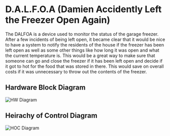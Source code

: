 # D.A.L.F.O.A (Damien Accidently Left the Freezer Open Again)

The DALFOA is a device used to monitor the status of the garage freezer. After a few incidents of being left open, it became clear that it would be nice to have a system to notify the residents of the house if the freezer has been left open as well as some other things like how long it was open and what the current temperature is. This would be a great way to make sure that someone can go and close the freezer if it has been left open and decide if it got to hot for the food that was stored in there. This would save on overall costs if it was unnecessary to throw out the contents of the freezer.

## Hardware Block Diagram
![HW Diagram](https://user-images.githubusercontent.com/45643404/160223571-cf73e49c-a3fc-4bdb-b26e-9922c0a4e1e8.PNG)

## Heirachy of Control Diagram
![HOC Diagram](https://user-images.githubusercontent.com/45643404/160224676-ad77c081-5fc5-4f7f-b3c3-da11e0cf0f6a.PNG)

